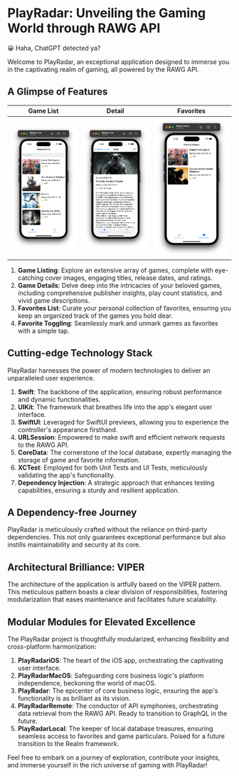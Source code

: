 # PlayRadar: Unveiling the Gaming World through RAWG API
😀 Haha, ChatGPT detected ya?

Welcome to PlayRadar, an exceptional application designed to immerse you in the captivating realm of gaming, all powered by the RAWG API.

## A Glimpse of Features

| Game List | Detail | Favorites |
|-----------|--------|-----------|
| ![Game List](screenshoots/game_list.png) | ![Detail](screenshoots/detail.png) | ![Favorites](screenshoots/favorite.png) |



1. **Game Listing**: Explore an extensive array of games, complete with eye-catching cover images, engaging titles, release dates, and ratings.
2. **Game Details**: Delve deep into the intricacies of your beloved games, including comprehensive publisher insights, play count statistics, and vivid game descriptions.
3. **Favorites List**: Curate your personal collection of favorites, ensuring you keep an organized track of the games you hold dear.
4. **Favorite Toggling**: Seamlessly mark and unmark games as favorites with a simple tap.

## Cutting-edge Technology Stack

PlayRadar harnesses the power of modern technologies to deliver an unparalleled user experience.

1. **Swift**: The backbone of the application, ensuring robust performance and dynamic functionalities.
2. **UIKit**: The framework that breathes life into the app's elegant user interface.
3. **SwiftUI**: Leveraged for SwiftUI previews, allowing you to experience the controller's appearance firsthand.
4. **URLSession**: Empowered to make swift and efficient network requests to the RAWG API.
5. **CoreData**: The cornerstone of the local database, expertly managing the storage of game and favorite information.
6. **XCTest**: Employed for both Unit Tests and UI Tests, meticulously validating the app's functionality.
7. **Dependency Injection**: A strategic approach that enhances testing capabilities, ensuring a sturdy and resilient application.

## A Dependency-free Journey

PlayRadar is meticulously crafted without the reliance on third-party dependencies. This not only guarantees exceptional performance but also instills maintainability and security at its core.

## Architectural Brilliance: VIPER

The architecture of the application is artfully based on the VIPER pattern. This meticulous pattern boasts a clear division of responsibilities, fostering modularization that eases maintenance and facilitates future scalability.

## Modular Modules for Elevated Excellence

The PlayRadar project is thoughtfully modularized, enhancing flexibility and cross-platform harmonization:

1. **PlayRadariOS**: The heart of the iOS app, orchestrating the captivating user interface.
2. **PlayRadarMacOS**: Safeguarding core business logic's platform independence, beckoning the world of macOS.
3. **PlayRadar**: The epicenter of core business logic, ensuring the app's functionality is as brilliant as its vision.
4. **PlayRadarRemote**: The conductor of API symphonies, orchestrating data retrieval from the RAWG API. Ready to transition to GraphQL in the future.
5. **PlayRadarLocal**: The keeper of local database treasures, ensuring seamless access to favorites and game particulars. Poised for a future transition to the Realm framework.

Feel free to embark on a journey of exploration, contribute your insights, and immerse yourself in the rich universe of gaming with PlayRadar!